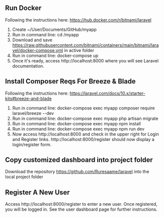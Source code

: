 ## Run Docker
Following the instructions here: https://hub.docker.com/r/bitnami/laravel
1. Create ~/User/Documents/GitHub/myapp
2. Run in command line: cd /myapp
2. Download and save https://raw.githubusercontent.com/bitnami/containers/main/bitnami/laravel/docker-compose.yml in active folder
3. Run in command line: docker-compose up
4. Once it's ready, access http://localhost:8000 where you will see Laravel documentation.

## Install Composer Reqs For Breeze & Blade
Following the instructions here: https://laravel.com/docs/10.x/starter-kits#breeze-and-blade
1. Run in command line: docker-compose exec myapp composer require laravel/breeze --dev
2. Run in command line: docker-compose exec myapp php artisan migrate
3. Run in command line: docker-compose exec myapp npm install
4. Run in command line: docker-compose exec myapp npm run dev
5. Now access http://localhost:8000 and check in the upper right for Login and Register links. http://localhost:8000/register should now display a login/register form.

## Copy customized dashboard into project folder
Download the repository https://github.com/Ruresaame/laravel into the local project folder

## Register A New User
Access http://localhost:8000/register to enter a new user.
Once registered, you will be logged in.
See the user dashboard page for further instructions.

